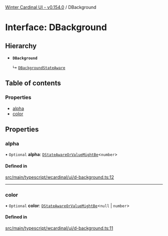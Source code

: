 [Winter Cardinal UI - v0.154.0](../index.md) / DBackground

# Interface: DBackground

## Hierarchy

- **`DBackground`**

  ↳ [`DBackgroundStateAware`](DBackgroundStateAware.md)

## Table of contents

### Properties

- [alpha](DBackground.md#alpha)
- [color](DBackground.md#color)

## Properties

### alpha

• `Optional` **alpha**: [`DStateAwareOrValueMightBe`](../index.md#dstateawareorvaluemightbe)<`number`\>

#### Defined in

[src/main/typescript/wcardinal/ui/d-background.ts:12](https://github.com/winter-cardinal/winter-cardinal-ui/blob/v0.154.0/src/main/typescript/wcardinal/ui/d-background.ts#L12)

___

### color

• `Optional` **color**: [`DStateAwareOrValueMightBe`](../index.md#dstateawareorvaluemightbe)<``null`` \| `number`\>

#### Defined in

[src/main/typescript/wcardinal/ui/d-background.ts:11](https://github.com/winter-cardinal/winter-cardinal-ui/blob/v0.154.0/src/main/typescript/wcardinal/ui/d-background.ts#L11)

